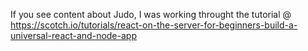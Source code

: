 If you see content about Judo, I was working throught the tutorial
@
https://scotch.io/tutorials/react-on-the-server-for-beginners-build-a-universal-react-and-node-app
